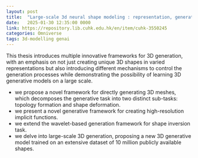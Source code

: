 ```yaml
---
layout: post
title:  "Large-scale 3d neural shape modeling : representation, generation, and controllability"
date:   2025-01-30 12:35:00 0000
link: https://repository.lib.cuhk.edu.hk/en/item/cuhk-3550245
categories: Omniverse
tags: 3d-modelling genai
---
```


This thesis introduces multiple innovative frameworks for 3D generation, with an emphasis on not just creating unique 3D shapes in varied representations but also introducing different mechanisms to control the generation processes while demonstrating the possibility of learning 3D generative models on a large scale.
- we propose a novel framework for directly generating 3D meshes, which decomposes the generative task into two distinct sub-tasks: topology formation and shape deformation.
- we present a novel generative framework for creating high-resolution implicit functions.
- we extend the wavelet-based generation framework for shape inversion task.
- we delve into large-scale 3D generation, proposing a new 3D generative model trained on an extensive dataset of 10 million publicly available shapes.